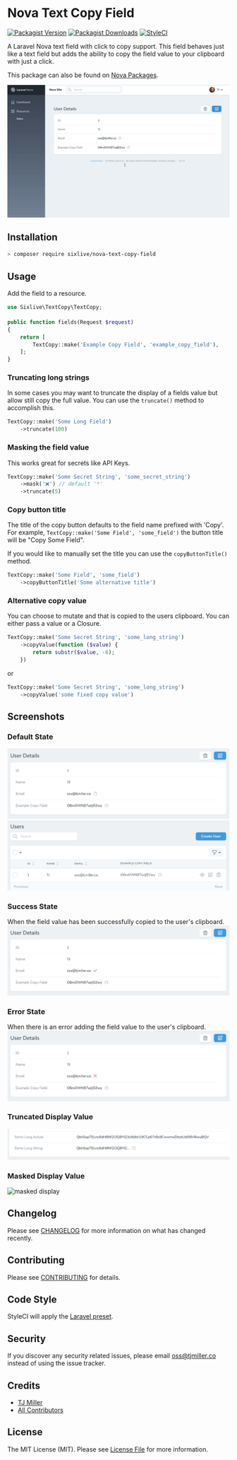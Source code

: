 # Nova Text Copy Field

[![Packagist Version](https://img.shields.io/packagist/v/sixlive/nova-text-copy-field.svg?style=flat-square)](https://packagist.org/packages/sixlive/nova-text-copy-field)
[![Packagist Downloads](https://img.shields.io/packagist/dt/sixlive/nova-text-copy-field.svg?style=flat-square)](https://packagist.org/packages/sixlive/nova-text-copy-field)
[![StyleCI](https://github.styleci.io/repos/152124692/shield)](https://github.styleci.io/repos/152124692)

A Laravel Nova text field with click to copy support. This field behaves just like a text field but adds the ability to copy the field value to your clipboard with just a click.

This package can also be found on [Nova Packages](https://novapackages.com/packages/sixlive/nova-text-copy-field).

![animated screenshot](.docs/animated.gif)

## Installation

```bash
> composer require sixlive/nova-text-copy-field
```

## Usage
Add the field to a resource.

```php
use Sixlive\TextCopy\TextCopy;

public function fields(Request $request)
{
    return [
        TextCopy::make('Example Copy Field', 'example_copy_field'),
    ];
}
```

### Truncating long strings
In some cases you may want to truncate the display of a fields value but allow still copy the full value. You can use the `truncate()` method to accomplish this.

```php
TextCopy::make('Some Long Field')
    ->truncate(100)
```

### Masking the field value
This works great for secrets like API Keys.

```php
TextCopy::make('Some Secret String', 'some_secret_string')
    ->mask('❌') // default '*'
    ->truncate(5)
```

### Copy button title
The title of the copy button defaults to the field name prefixed with 'Copy'. For example, `TextCopy::make('Some Field', 'some_field')` the button title will be "Copy Some Field".

If you would like to manually set the title you can use the `copyButtonTitle()` method.

```php
TextCopy::make('Some Field', 'some_field')
    ->copyButtonTitle('Some alternative title')
```

### Alternative copy value
You can choose to mutate and that is copied to the users clipboard. You can either pass a value or a Closure.

```php
TextCopy::make('Some Secret String', 'some_long_string')
    ->copyValue(function ($value) {
        return substr($value, -6);
    })
```

or 

```php
TextCopy::make('Some Secret String', 'some_long_string')
    ->copyValue('some fixed copy value')
```

## Screenshots
### Default State
![default](.docs/default.png)
![default](.docs/index.png)

### Success State
When the field value has been successfully copied to the user's clipboard.
![success](.docs/success.png)

### Error State
When there is an error adding the field value to the user's clipboard.
![error](.docs/error.png)

### Truncated Display Value
![truncated display](.docs/truncated-screenshot.png)

### Masked Display Value
![masked display](.docs/masked-screenshot.png)

## Changelog
Please see [CHANGELOG](CHANGELOG.md) for more information on what has changed recently.

## Contributing
Please see [CONTRIBUTING](CONTRIBUTING.md) for details.

## Code Style
StyleCI will apply the [Laravel preset](https://docs.styleci.io/presets#laravel).

## Security
If you discover any security related issues, please email oss@tjmiller.co instead of using the issue tracker.

## Credits
- [TJ Miller](https://github.com/sixlive)
- [All Contributors](../../contributors)

## License
The MIT License (MIT). Please see [License File](LICENSE.md) for more information.
